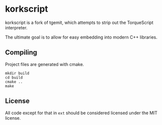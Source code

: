 korkscript
==========

korkscript is a fork of tgemit, which attempts to strip out the TorqueScript interpreter.

The ultimate goal is to allow for easy embedding into modern C++ libraries.


Compiling
---------

Project files are generated with cmake.

	mkdir build
	cd build
	cmake ..
	make


License
-------

All code except for that in `ext` should be considered licensed under the MIT license.



